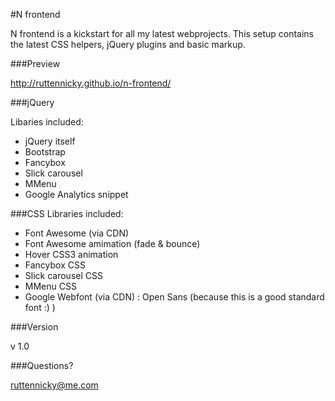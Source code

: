 #N frontend

N frontend is a kickstart for all my latest webprojects.  This setup contains the latest CSS helpers, jQuery plugins and basic markup.

###Preview

http://ruttennicky.github.io/n-frontend/


###jQuery

Libaries included:
  - jQuery itself
  - Bootstrap
  - Fancybox
  - Slick carousel
  - MMenu
  - Google Analytics snippet


###CSS
Libraries included:
  - Font Awesome (via CDN)
  - Font Awesome amimation (fade & bounce)
  - Hover CSS3 animation
  - Fancybox CSS
  - Slick carousel CSS
  - MMenu CSS
  - Google Webfont (via CDN) : Open Sans (because this is a good standard font :) )


###Version

v 1.0


###Questions?

ruttennicky@me.com
